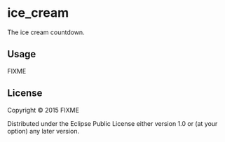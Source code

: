 # ice_cream

The ice cream countdown.

## Usage

FIXME

## License

Copyright © 2015 FIXME

Distributed under the Eclipse Public License either version 1.0 or (at
your option) any later version.
